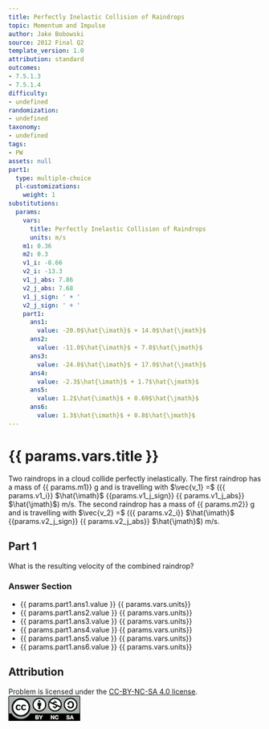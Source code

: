 ```yaml
---
title: Perfectly Inelastic Collision of Raindrops
topic: Momentum and Impulse
author: Jake Bobowski
source: 2012 Final Q2
template_version: 1.0
attribution: standard
outcomes:
- 7.5.1.3
- 7.5.1.4
difficulty:
- undefined
randomization:
- undefined
taxonomy:
- undefined
tags:
- PW
assets: null
part1:
  type: multiple-choice
  pl-customizations:
    weight: 1
substitutions:
  params:
    vars:
      title: Perfectly Inelastic Collision of Raindrops
      units: m/s
    m1: 0.36
    m2: 0.3
    v1_i: -8.66
    v2_i: -13.3
    v1_j_abs: 7.86
    v2_j_abs: 7.68
    v1_j_sign: ' + '
    v2_j_sign: ' + '
    part1:
      ans1:
        value: -20.0$\hat{\imath}$ + 14.0$\hat{\jmath}$
      ans2:
        value: -11.0$\hat{\imath}$ + 7.8$\hat{\jmath}$
      ans3:
        value: -24.0$\hat{\imath}$ + 17.0$\hat{\jmath}$
      ans4:
        value: -2.3$\hat{\imath}$ + 1.7$\hat{\jmath}$
      ans5:
        value: 1.2$\hat{\imath}$ + 0.69$\hat{\jmath}$
      ans6:
        value: 1.3$\hat{\imath}$ + 0.8$\hat{\jmath}$
---
```

# {{ params.vars.title }}
Two raindrops in a cloud collide perfectly inelastically. The first raindrop has a mass of {{ params.m1}} g and is travelling with $\vec{v_1} =$ ({{ params.v1_i}} $\hat{\imath}$ {{params.v1_j_sign}} {{ params.v1_j_abs}} $\hat{\jmath}$) m/s.
The second raindrop has a mass of {{ params.m2}} g and is travelling with $\vec{v_2} =$ ({{ params.v2_i}} $\hat{\imath}$ {{params.v2_j_sign}} {{ params.v2_j_abs}} $\hat{\jmath}$) m/s.

## Part 1

What is the resulting velocity of the combined raindrop?

### Answer Section

- {{ params.part1.ans1.value }} {{ params.vars.units}}
- {{ params.part1.ans2.value }} {{ params.vars.units}}
- {{ params.part1.ans3.value }} {{ params.vars.units}}
- {{ params.part1.ans4.value }} {{ params.vars.units}}
- {{ params.part1.ans5.value }} {{ params.vars.units}}
- {{ params.part1.ans6.value }} {{ params.vars.units}}

## Attribution

Problem is licensed under the [CC-BY-NC-SA 4.0 license](https://creativecommons.org/licenses/by-nc-sa/4.0/).<br> ![The Creative Commons 4.0 license requiring attribution-BY, non-commercial-NC, and share-alike-SA license.](https://raw.githubusercontent.com/firasm/bits/master/by-nc-sa.png)